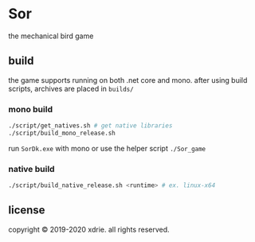 
# Sor

the mechanical bird game

## build

the game supports running on both .net core and mono. after using build scripts, archives are placed in `builds/`

### mono build
```sh
./script/get_natives.sh # get native libraries
./script/build_mono_release.sh
```
run `SorDk.exe` with mono or use the helper script `./Sor_game`

### native build
```sh
./script/build_native_release.sh <runtime> # ex. linux-x64
```

## license

copyright &copy; 2019-2020 xdrie. all rights reserved.

